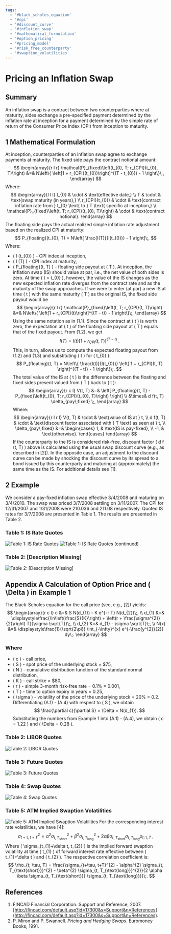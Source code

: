 ```yaml
---
tags:
  - '#black_scholes_equation'
  - '#cpi'
  - '#discount_curve'
  - '#inflation_swap'
  - '#mathematical_formulation'
  - '#option_pricing'
  - '#pricing_model'
  - '#risk_free_counterparty'
  - '#swaption_volatilities'
---
```

# Pricing an Inflation Swap
## Summary
An inflation swap is a contract between two counterparties where at maturity, sides exchange a pre-specified payment determined by the inflation rate at inception for a payment determined by the simple rate of return of the Consumer Price Index (CPI) from inception to maturity.
## 1 Mathematical Formulation
At inception, counterparties of an inflation swap agree to exchange payments at maturity. The fixed side pays the contract notional amount:
$$
\begin{array}{r l r}
\mathcal{P}_{fixed}\left(t_{0}, T; r_{CPI}(t_{0}, T)\right) &=& N\left\{ \left[1 + r_{CPI}(t_{0})\right]^{(T - t_{0})} - 1 \right\}\;,
\end{array}
$$
Where:
$$
\begin{array}{l l l}
t_{0} & \cdot & \text{effective date,} \\
T & \cdot & \text{swap maturity (in years),} \\
r_{CPI}(t_{0}) & \cdot & \text{contract inflation rate from } t_{0} \text{ to } T \text{ specific at inception,} \\
\mathcal{P}_{fixed}\left(t, T; r_{CPI}(t_{0}, T)\right) & \cdot & \text{contract notional}.
\end{array}
$$
The floating side pays the actual realized simple inflation rate adjustment based on the realized CPI at maturity:
$$
P_{floating}(t_{0}, T) = N\left[ \frac{I(T)}{I(t_{0})} - 1 \right]\;,
$$
Where:
- \( I (t_{0}) \) - CPI index at inception,
- \( I (T) \) - CPI index at maturity,
- \( P_{floating}(t, T) \) - floating side payout at \( T \).
At inception, the inflation swap (IS) should value at par, i.e., the net value of both sides is zero. At time \( t > t_{0} \), however, the value of the IS changes as the new expected inflation rate diverges from the contract rate and as the maturity of the swap approaches. If we were to enter (at par) a new IS at time \( t \) with the same maturity \( T \) as the original IS, the fixed side payout would be
$$
\begin{array}{r l r}
\mathcal{P}_{fixed}\left(t, T; r_{CPI}(t, T)\right) &=& N\left\{ \left[1 + r_{CPI}(t)\right]^{(T - t)} - 1 \right\}\;,
\end{array}
$$
Using the same notation as in (1.1). Since the contract at \( t \) is worth zero, the expectation at \( t \) of the floating side payout at \( T \) equals that of the fixed payout. From (1.2), we get
$$
I(T) = I(t) \left[ 1 + r_{CPI}(t, T) \right]^{(T - t)}\;.
$$
This, in turn, allows us to compute the expected floating payout from (1.2) and (1.3) and substituting \( t \) for \( t_{0} \):
$$
P_{floating}(t, T) = N\left\{ \frac{I(t)}{I(t_{0})} \left[ 1 + r_{CPI}(t, T) \right]^{(T - t)} - 1 \right\}\;.
$$
The total value of the IS at \( t \) is the difference between the floating and fixed sides present valued from \( T \) back to \( t \):
$$
\begin{array}{r c l}
V(t, T) &=& \left[ P_{floating}(t, T) - P_{fixed}\left(t_{0}, T; r_{CPI}(t_{0}, T)\right) \right] \\
&\times& d f(t, T) \delta_{pay\;fixed} \;,
\end{array}
$$
Where:
$$
\begin{array}{r l r l}
V(t, T) & \cdot & \text{value of IS at } t, \\
d f(t, T) & \cdot & \text{discount factor associated with } T \text{ as seen at } t, \\
\delta_{pay\;fixed} &=& 
\begin{cases}
1, & \text{IS is pay-fixed}, \\
-1, & \text{otherwise}.
\end{cases}
\end{array}
$$
If the counterparty to the IS is considered risk-free, discount factor \( d f (t, T) \) above is calculated using the usual swap discount curve (e.g., as described in [2]). In the opposite case, an adjustment to the discount curve can be made by shocking the discount curve by its spread to a bond issued by this counterparty and maturing at (approximately) the same time as the IS. For additional details see [1].
## 2 Example
We consider a pay-fixed inflation swap effective 3/4/2008 and maturing on 3/4/2010. The swap was priced 3/7/2008 settling on 3/11/2007. The CPI for 12/31/2007 and 1/31/2008 were 210.036 and 211.08 respectively. Quoted IS rates for 3/7/2008 are presented in Table 1. The results are presented in Table 2.
### Table 1: IS Rate Quotes
![Table 1: IS Rate Quotes](https://cdn-mineru.openxlab.org.cn/model-mineru/prod/335048bb076e0a6d78c0f990b1f7714725b59b6d3793147ae74e987135d1a57e.jpg)
![Table 1: IS Rate Quotes (continued)](https://cdn-mineru.openxlab.org.cn/model-mineru/prod/c40bef2fb4f979c03295ea346a9e23622725140e2d9e0d9226fe790b53053456.jpg)
### Table 2: [Description Missing]
![Table 2: [Description Missing]]( https://cdn-mineru.openxlab.org.cn/model-mineru/prod/c40bef2fb4f979c03295ea346a9e23622725140e2d9e0d9226fe790b53053456.jpg )
## Appendix A Calculation of Option Price and \( \Delta \) in Example 1
The Black-Scholes equation for the call price (see, e.g., [2]) yields:
$$
\begin{array}{r c l}
c &=& S N(d_{1}) - K e^{-r T} N(d_{2})\;, \\
d_{1} &=& \displaystyle\frac{\ln\left(\frac{S}{K}\right) + \left(r + \frac{\sigma^{2}}{2}\right) T}{\sigma \sqrt{T}}\;, \\
d_{2} &=& d_{1} - \sigma \sqrt{T}\;, \\
N(x) &=& \displaystyle\frac{1}{\sqrt{2\pi}} \int_{-\infty}^{x} e^{-\frac{y^{2}}{2}} dy\;.
\end{array}
$$
### Where
- \( c \) - call price,
- \( S \) - spot price of the underlying stock = \$75,
- \( N \) - cumulative distribution function of the standard normal distribution,
- \( K \) - call strike = \$80,
- \( r \) - simple 3-month risk-free rate = 0.1% = 0.001,
- \( T \) - time to option expiry in years = 0.25,
- \( \sigma \) - volatility of the price of the underlying stock = 20% = 0.2.
Differentiating (A.1) - (A.4) with respect to \( S \), we obtain
$$
\frac{\partial c}{\partial S} = \Delta = N(d_{1}).
$$
Substituting the numbers from Example 1 into (A.1) - (A.4), we obtain \( c = 1.22 \) and \( \Delta = 0.28 \).
### Table 2: LIBOR Quotes
![Table 2: LIBOR Quotes](https://cdn-mineru.openxlab.org.cn/model-mineru/prod/423488a8e316fa74af9540b1b712c8f875a658cd5ae94a17a797ae96b4698aa7.jpg)
### Table 3: Future Quotes
![Table 3: Future Quotes](https://cdn-mineru.openxlab.org.cn/model-mineru/prod/bbf06e3025565783fb139253b1e236e6bdd608da263b736843f16a8fc58648ca.jpg)
### Table 4: Swap Quotes
![Table 4: Swap Quotes](https://cdn-mineru.openxlab.org.cn/model-mineru/prod/f0ae89221bed8ce4d9c1da110c06598ca0787c9ef59f9dc5e6c375398a7318e8.jpg)
### Table 5: ATM Implied Swaption Volatilities
![Table 5: ATM Implied Swaption Volatilities](https://cdn-mineru.openxlab.org.cn/model-mineru/prod/6a716cfc8d39427493c56d770daa6506f3d3da1126041a03e391af2749bce741.jpg)
For the corresponding interest rate volatilities, we have [4]:
$$
\sigma_{t+\tau, t+T}^{2} = \alpha^{2} \sigma_{t, T_{\text{short}}}^{2} + \beta^{2} \sigma_{t, T_{\text{long}}}^{2} + 2 \alpha \beta \sigma_{t, T_{\text{short}}} \sigma_{t, T_{\text{long}}} \rho_{t; \tau, T}\;,
$$
Where \( \sigma_{t_{1}+\delta t, t_{2}} \) is the implied forward swaption volatility at time \( t_{1} \) of forward interest rate effective between \( t_{1}+\delta t \) and \( t_{2} \). The respective correlation coefficient is:
$$
\rho_{t; \tau, T} = \frac{\sigma_{t+\tau, t+T}^{2} - \alpha^{2} \sigma_{t, T_{\text{short}}}^{2} - \beta^{2} \sigma_{t, T_{\text{long}}}^{2}}{2 \alpha \beta \sigma_{t, T_{\text{short}}} \sigma_{t, T_{\text{long}}}}\;.
$$
## References
1. FINCAD Financial Corporation. Support and Reference, 2007. [http://fincad.com/default.asp?id=17300&s=Support&n=References](http://fincad.com/default.asp?id=17300&s=Support&n=References).
2. P. Miron and P. Swannell. *Pricing and Hedging Swaps*. Euromoney Books, 1991.